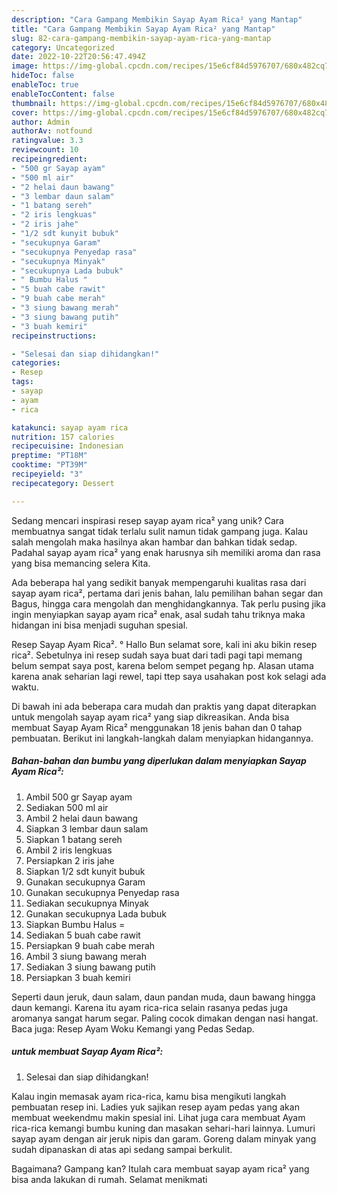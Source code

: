 ```yaml
---
description: "Cara Gampang Membikin Sayap Ayam Rica² yang Mantap"
title: "Cara Gampang Membikin Sayap Ayam Rica² yang Mantap"
slug: 82-cara-gampang-membikin-sayap-ayam-rica-yang-mantap
category: Uncategorized
date: 2022-10-22T20:56:47.494Z
image: https://img-global.cpcdn.com/recipes/15e6cf84d5976707/680x482cq70/sayap-ayam-rica-foto-resep-utama.jpg
hideToc: false
enableToc: true
enableTocContent: false
thumbnail: https://img-global.cpcdn.com/recipes/15e6cf84d5976707/680x482cq70/sayap-ayam-rica-foto-resep-utama.jpg
cover: https://img-global.cpcdn.com/recipes/15e6cf84d5976707/680x482cq70/sayap-ayam-rica-foto-resep-utama.jpg
author: Admin
authorAv: notfound
ratingvalue: 3.3
reviewcount: 10
recipeingredient:
- "500 gr Sayap ayam"
- "500 ml air"
- "2 helai daun bawang"
- "3 lembar daun salam"
- "1 batang sereh"
- "2 iris lengkuas"
- "2 iris jahe"
- "1/2 sdt kunyit bubuk"
- "secukupnya Garam"
- "secukupnya Penyedap rasa"
- "secukupnya Minyak"
- "secukupnya Lada bubuk"
- " Bumbu Halus "
- "5 buah cabe rawit"
- "9 buah cabe merah"
- "3 siung bawang merah"
- "3 siung bawang putih"
- "3 buah kemiri"
recipeinstructions:

- "Selesai dan siap dihidangkan!"
categories:
- Resep
tags:
- sayap
- ayam
- rica

katakunci: sayap ayam rica 
nutrition: 157 calories
recipecuisine: Indonesian
preptime: "PT18M"
cooktime: "PT39M"
recipeyield: "3"
recipecategory: Dessert

---
```





Sedang mencari inspirasi resep sayap ayam rica² yang unik? Cara membuatnya sangat tidak terlalu sulit namun tidak gampang juga. Kalau salah mengolah maka hasilnya akan hambar dan bahkan tidak sedap. Padahal sayap ayam rica² yang enak harusnya sih memiliki aroma dan rasa yang bisa memancing selera Kita.





Ada beberapa hal yang sedikit banyak mempengaruhi kualitas rasa dari sayap ayam rica², pertama dari jenis bahan, lalu pemilihan bahan segar dan Bagus, hingga cara mengolah dan menghidangkannya. Tak perlu pusing jika ingin menyiapkan sayap ayam rica² enak,      asal sudah tahu triknya maka hidangan ini bisa menjadi suguhan spesial.














Resep Sayap Ayam Rica². ° Hallo Bun selamat sore, kali ini aku bikin resep rica². Sebetulnya ini resep sudah saya buat dari tadi pagi tapi memang belum sempat saya post, karena belom sempet pegang hp. Alasan utama karena anak seharian lagi rewel, tapi ttep saya usahakan post kok selagi ada waktu.






Di bawah ini ada beberapa cara mudah dan praktis yang dapat diterapkan untuk mengolah sayap ayam rica² yang siap dikreasikan. Anda bisa membuat Sayap Ayam Rica² menggunakan 18 jenis bahan dan 0 tahap pembuatan. Berikut ini langkah-langkah dalam menyiapkan hidangannya.

<!--inarticleads1-->

##### Bahan-bahan dan bumbu yang diperlukan dalam menyiapkan Sayap Ayam Rica²:

1. Ambil 500 gr Sayap ayam
1. Sediakan 500 ml air
1. Ambil 2 helai daun bawang
1. Siapkan 3 lembar daun salam
1. Siapkan 1 batang sereh
1. Ambil 2 iris lengkuas
1. Persiapkan 2 iris jahe
1. Siapkan 1/2 sdt kunyit bubuk
1. Gunakan secukupnya Garam
1. Gunakan secukupnya Penyedap rasa
1. Sediakan secukupnya Minyak
1. Gunakan secukupnya Lada bubuk
1. Siapkan  Bumbu Halus =
1. Sediakan 5 buah cabe rawit
1. Persiapkan 9 buah cabe merah
1. Ambil 3 siung bawang merah
1. Sediakan 3 siung bawang putih
1. Persiapkan 3 buah kemiri


Seperti daun jeruk, daun salam, daun pandan muda, daun bawang hingga daun kemangi. Karena itu ayam rica-rica selain rasanya pedas juga aromanya sangat harum segar. Paling cocok dimakan dengan nasi hangat. Baca juga: Resep Ayam Woku Kemangi yang Pedas Sedap. 

<!--inarticleads2-->

#####  untuk membuat Sayap Ayam Rica²:


1. Selesai dan siap dihidangkan!

Kalau ingin memasak ayam rica-rica, kamu bisa mengikuti langkah pembuatan resep ini. Ladies yuk sajikan resep ayam pedas yang akan membuat weekendmu makin spesial ini. Lihat juga cara membuat Ayam rica-rica kemangi bumbu kuning dan masakan sehari-hari lainnya. Lumuri sayap ayam dengan air jeruk nipis dan garam. Goreng dalam minyak yang sudah dipanaskan di atas api sedang sampai berkulit. 

Bagaimana? Gampang kan? Itulah cara membuat sayap ayam rica² yang bisa anda lakukan di rumah. Selamat menikmati
